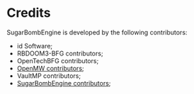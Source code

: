# Credits

SugarBombEngine is developed by the following contributors:

* id Software;
* RBDOOM3-BFG contributors;
* OpenTechBFG contributors;
* [OpenMW contributors](AUTHORS-openmw.md);
* VaultMP contributors;
* [SugarBombEngine contributors](CONTRIBUTORS.md);